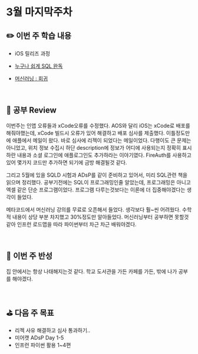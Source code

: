 # 3월 마지막주차


## :pencil2:  이번 주 학습 내용
- iOS 릴리즈 과정

- [누구나 쉽게 SQL 완독](https://daino.studio/docs/data-sql/%EB%88%84%EA%B5%AC%EB%82%98%EC%89%BD%EA%B2%8CSQL/03)

- [머신러닝 : 회귀](https://drive.google.com/file/d/1wbozSZ3Vp2Dg5c4w5Sm3cDev92G7-kF3/view?usp=sharing)

<br/>

## :speech_balloon:  공부 Review
이번주는 인앱 오류들과 xCode오류를 수정했다.  AOS와 달리 iOS는 xCode로 배포를 해줘야했는데,
xCode 빌드시 오류가 있어 해결하고 배포 심사를 제출했다. 
이틀정도만에 애플에서 메일이 왔다. 
바로 심사에 리젝이 되었다는 메일이었다. 
다행이도 큰 문제는 아니었고, 위치 정보 수집시 하단 description에 정보가 어디에 사용되는지 정확히 표시하란 내용과 소셜 로그인에 애플로그인도 추가하라는 이야기였다. 
FireAuth를 사용하고 있어 몇가지 코드만 추가하면 되기에 금방 해결될것 같다.

그리고 5월에 있을 SQLD 시험과 ADsP를 같이 준비하고 있어서, 미리 SQL관련 책을 읽으며 정리했다. 
공부기전에는 SQL이 프로그래밍인줄 알았는데, 
프로그래밍은 아니고 엑셀 같은 단순 프로그램이었다.
프로그램 다루는것보다는 이론에 더 집중해야겠다는 생각이 들었다.

메타코드에서 머신러닝 강의를 무료로 오픈해서 들었다.
생각보다 훨~씬 어려웠다. 
수학적 내용이 상당 부분 차지했고 30%정도만 알아들었다.
머신러닝부터 공부하면 못할것 같아 인프런 로드맵을 따라 파이썬부터 차근 차근 배워야겠다.

<br/>

## :new_moon_with_face: 이번 주 반성
집 안에서는 항상 나태해지는것 같다. 
학교 도서관을 가든 카페를 가든, 밖에 나가 공부를 해야겠다.

<br/>

## :golf:  다음 주 목표
- 리젝 사유 해결하고 심사 통과하기..
- 미어캣 ADsP Day 1-5
- 인프런 파이썬 활용 1~4편